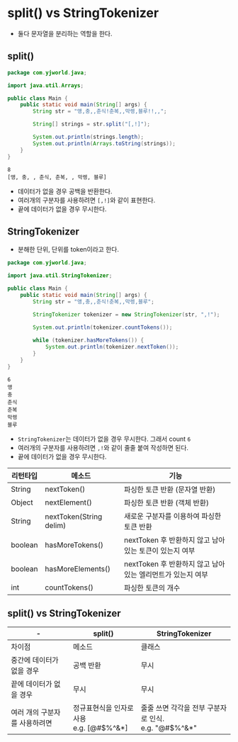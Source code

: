 # split() vs StringTokenizer
- 둘다 문자열을 분리하는 역할을 한다.

## split()
```java
package com.yjworld.java;

import java.util.Arrays;

public class Main {
    public static void main(String[] args) {
    	String str = "앵,충,,춘식!춘복,,막렝,블루!!,,";

    	String[] strings = str.split("[,!]");

        System.out.println(strings.length);
    	System.out.println(Arrays.toString(strings));
    }
}
```
```text
8
[앵, 충, , 춘식, 춘복, , 막렝, 블루]
```
- 데이터가 없을 경우 공백을 반환한다.
- 여러개의 구분자를 사용하려면 `[,!]`와 같이 표현한다.
- 끝에 데이터가 없을 경우 무시한다.

## StringTokenizer
- 분해한 단위, 단위를 token이라고 한다.
```java
package com.yjworld.java;

import java.util.StringTokenizer;

public class Main {
    public static void main(String[] args) {
        String str = "앵,충,,춘식!춘복,,막렝,블루";

        StringTokenizer tokenizer = new StringTokenizer(str, ",!");

        System.out.println(tokenizer.countTokens());
        
        while (tokenizer.hasMoreTokens()) {
            System.out.println(tokenizer.nextToken());
        }
    }
}
```
```text
6
앵
충
춘식
춘복
막렝
블루
```
- `StringTokenizer`는 데이터가 없을 경우 무시한다. 그래서 count `6`
- 여러개의 구분자를 사용하려면 `,!`와 같이 줄줄 붙여 작성하면 된다.
- 끝에 데이터가 없을 경우 무시한다.

| 리턴타입    | 메소드                     | 기능                                    |
|---------|-------------------------|---------------------------------------|
| String  | nextToken()             | 파싱한 토큰 반환 (문자열 반환)                    |
| Object  | nextElement()           | 파싱한 토큰 반환 (객체 반환)                     |
| String  | nextToken(String delim) | 새로운 구분자를 이용하여 파싱한 토큰 반환               |
| boolean | hasMoreTokens()         | nextToken 후 반환하지 않고 남아있는 토큰이 있는지 여부   |
| boolean | hasMoreElements()       | nextToken 후 반환하지 않고 남아있는 엘리먼트가 있는지 여부 |
| int     | countTokens()           | 파싱한 토큰의 개수                            |

## split() vs StringTokenizer

| \-               | split()                            | StringTokenizer                            |
|------------------|------------------------------------|--------------------------------------------|
| 차이점              | 메소드                                | 클래스                                        |
| 중간에 데이터가 없을 경우   | 공백 반환                              | 무시                                         |
| 끝에 데이터가 없을 경우    | 무시                                 | 무시                                         |
| 여러 개의 구분자를 사용하려면 | 정규표현식을 인자로 사용 <br/> e.g. [@#$%^&*] | 줄줄 쓰면 각각을 전부 구분자로 인식. <br/> e.g. "@#$%^&*" |
